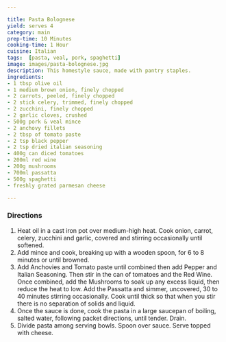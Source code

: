 ```yaml
---

title: Pasta Bolognese
yield: serves 4
category: main
prep-time: 10 Minutes
cooking-time: 1 Hour
cuisine: Italian
tags:  [pasta, veal, pork, spaghetti]
image: images/pasta-bolognese.jpg
description: This homestyle sauce, made with pantry staples.
ingredients:
- 1 tbsp olive oil
- 1 medium brown onion, finely chopped
- 2 carrots, peeled, finely chopped
- 2 stick celery, trimmed, finely chopped
- 2 zucchini, finely chopped
- 2 garlic cloves, crushed
- 500g pork & veal mince
- 2 anchovy fillets
- 2 tbsp of tomato paste
- 2 tsp black pepper
- 2 tsp dried italian seasoning
- 400g can diced tomatoes
- 200ml red wine
- 200g mushrooms
- 700ml passatta
- 500g spaghetti
- freshly grated parmesan cheese

---
```


### Directions

1. Heat oil in a cast iron pot over medium-high heat. Cook onion, carrot, celery, zucchini and garlic, covered and stirring occasionally until softened.
2. Add mince and cook, breaking up with a wooden spoon, for 6 to 8 minutes or until browned.
3. Add Anchovies and Tomato paste until combined then add Pepper and Italian Seasoning. Then stir in the can of tomatoes and the Red Wine. Once combined, add the Mushrooms to soak up any excess liquid, then reduce the heat to low. Add the Passatta and simmer, uncovered, 30 to 40 minutes stirring occasionally. Cook until thick so that when you stir there is no separation of solids and liquid.
4. Once the sauce is done, cook the pasta in a large saucepan of boiling, salted water, following packet directions, until tender. Drain.
5. Divide pasta among serving bowls. Spoon over sauce. Serve topped with cheese.
